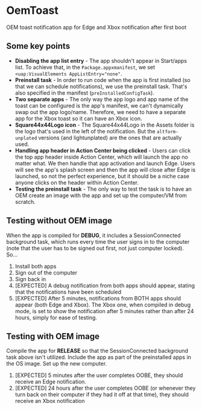 # OemToast
OEM toast notification app for Edge and Xbox notification after first boot

## Some key points

* **Disabling the app list entry** - The app shouldn't appear in Start/apps list. To achieve that, in the `Package.appxmanifest`, we set `<uap:VisualElements AppListEntry="none"`.
* **Preinstall task** - In order to run code when the app is first installed (so that we can schedule notifications), we use the preinstall task. That's also specified in the manifest (`preInstalledConfigTask`).
* **Two separate apps** - The only way the app logo and app name of the toast can be configured is the app's manifest, we can't dynamically swap out the app logo/name. Therefore, we need to have a separate app for the Xbox toast so it can have an Xbox icon.
* **Square44x44Logo icon** - The Square44x44Logo in the Assets folder is the logo that's used in the left of the notification. But the `altform-unplated` versions (and lightunplated) are the ones that are actually used.
* **Handling app header in Action Center being clicked** - Users can click the top app header inside Action Center, which will launch the app no matter what. We then handle that app activation and launch Edge. Users will see the app's splash screen and then the app will close after Edge is launched, so not the perfect experience, but it should be a niche case anyone clicks on the header within Action Center.
* **Testing the preinstall task** - The only way to test the task is to have an OEM create an image with the app and set up the computer/VM from scratch.


## Testing without OEM image

When the app is compiled for **DEBUG**, it includes a SessionConnected background task, which runs every time the user signs in to the computer (note that the user has to be signed out first, not just computer locked). So...

1. Install both apps
1. Sign out of the computer
1. Sign back in
1. [EXPECTED] A debug notification from both apps should appear, stating that the notifications have been scheduled
1. [EXPECTED] After 5 minutes, notifications from BOTH apps should appear (both Edge and Xbox). The Xbox one, when compiled in debug mode, is set to show the notification after 5 minutes rather than after 24 hours, simply for ease of testing.


## Testing with OEM image

Compile the app for **RELEASE** so that the SessionConnected background task above isn't utilized. Include the app as part of the preinstalled apps in the OS image. Set up the new computer.

1. [EXPECTED] 5 minutes after the user completes OOBE, they should receive an Edge notification.
1. [EXPECTED] 24 hours after the user completes OOBE (or whenever they turn back on their computer if they had it off at that time), they should receive an Xbox notification
